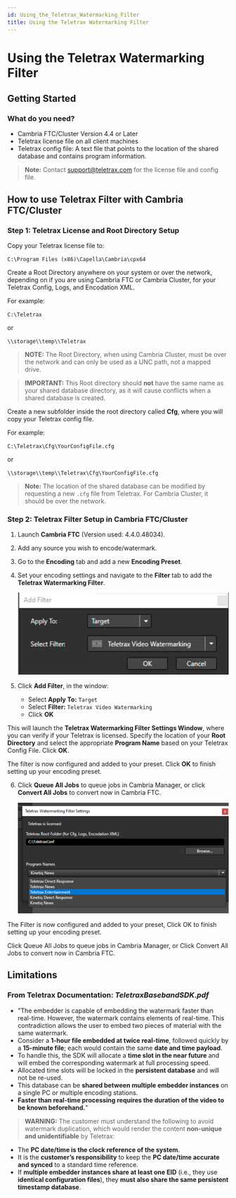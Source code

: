 ```yaml
---
id: Using_the_Teletrax_Watermarking_Filter
title: Using the Teletrax Watermarking Filter
---
```


# Using the Teletrax Watermarking Filter

## Getting Started

### What do you need?
- Cambria FTC/Cluster Version 4.4 or Later
- Teletrax license file on all client machines
- Teletrax config file: A text file that points to the location of the shared database and contains program information.

> **Note:** Contact [support@teletrax.com](mailto:support@teletrax.com) for the license file and config file.

## How to use Teletrax Filter with Cambria FTC/Cluster

### Step 1: Teletrax License and Root Directory Setup

Copy your Teletrax license file to:

```
C:\Program Files (x86)\Capella\Cambria\cpx64
```

Create a Root Directory anywhere on your system or over the network, depending on if you are using Cambria FTC or Cambria Cluster, for your Teletrax Config, Logs, and Encodation XML.

For example:
```
C:\Teletrax
```
or
```
\\storage\\temp\\Teletrax
```

> **NOTE:** The Root Directory, when using Cambria Cluster, must be over the network and can only be used as a UNC path, not a mapped drive.

> **IMPORTANT:** This Root directory should **not** have the same name as your shared database directory, as it will cause conflicts when a shared database is created.

Create a new subfolder inside the root directory called **Cfg**, where you will copy your Teletrax config file.

For example:
```
C:\Teletrax\Cfg\YourConfigFile.cfg
```
or
```
\\storage\\temp\\Teletrax\Cfg\YourConfigFile.cfg
```

> **Note:** The location of the shared database can be modified by requesting a new `.cfg` file from Teletrax. For Cambria Cluster, it should be over the network.

### Step 2: Teletrax Filter Setup in Cambria FTC/Cluster

1. Launch **Cambria FTC** (Version used: 4.4.0.48034).
2. Add any source you wish to encode/watermark.
3. Go to the **Encoding** tab and add a new **Encoding Preset**.
4. Set your encoding settings and navigate to the **Filter** tab to add the **Teletrax Watermarking Filter**.

   
   
   ![Screenshot](01_screenshot.png)
   
   

5. Click **Add Filter**, in the window:
   - Select **Apply To:** `Target`
   - Select **Filter:** `Teletrax Video Watermarking`
   - Click **OK**

This will launch the **Teletrax Watermarking Filter Settings Window**, where you can verify if your Teletrax is licensed. Specify the location of your **Root Directory** and select the appropriate **Program Name** based on your Teletrax Config File. Click **OK**.

The filter is now configured and added to your preset. Click **OK** to finish setting up your encoding preset.

6. Click **Queue All Jobs** to queue jobs in Cambria Manager, or click **Convert All Jobs** to convert now in Cambria FTC.

   
   
   ![Screenshot](02_screenshot.png)
   

The Filter is now configured and added to your preset, Click OK to finish setting up your encoding preset.

Click Queue All Jobs to queue jobs in Cambria Manager, or Click Convert All Jobs to convert now in Cambria FTC.


   

## Limitations

### From Teletrax Documentation: *TeletraxBasebandSDK.pdf*

- "The embedder is capable of embedding the watermark faster than real-time. However, the watermark contains elements of real-time. This contradiction allows the user to embed two pieces of material with the same watermark.
- Consider a **1-hour file embedded at twice real-time**, followed quickly by a **15-minute file**; each would contain the same **date and time payload**.
- To handle this, the SDK will allocate a **time slot in the near future** and will embed the corresponding watermark at full processing speed.
- Allocated time slots will be locked in the **persistent database** and will not be re-used.
- This database can be **shared between multiple embedder instances** on a single PC or multiple encoding stations.
- **Faster than real-time processing requires the duration of the video to be known beforehand.**"

> **WARNING:** The customer must understand the following to avoid watermark duplication, which would render the content **non-unique and unidentifiable** by Teletrax:

- The **PC date/time is the clock reference of the system**.
- It is the **customer’s responsibility** to keep the **PC date/time accurate and synced** to a standard time reference.
- If **multiple embedder instances share at least one EID** (i.e., they use **identical configuration files**), they **must also share the same persistent timestamp database**.
